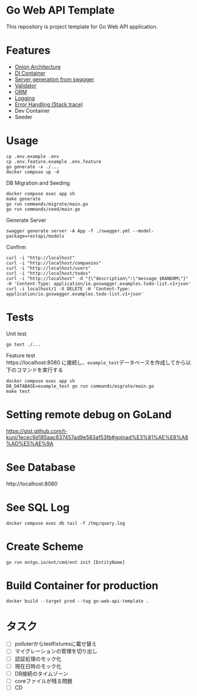# Go Web API Template

This repository is project template for Go Web API application.

# Features

* [Onion Architecture](https://jeffreypalermo.com/2008/07/the-onion-architecture-part-1/)
* [DI Container](https://github.com/samber/do)
* [Server generation from swagger](https://github.com/go-swagger/go-swagger)
* [Validator](https://github.com/go-playground/validator)
* [ORM](https://github.com/ent/ent)
* [Logging](https://github.com/sirupsen/logrus)
* [Error Handling (Stack trace)](https://github.com/rotisserie/eris)
* Dev Container
* Seeder

# Usage

```
cp .env.example .env
cp .env.feature.example .env.feature
go generate -x ./...
docker compose up -d
```

DB Migration and Seeding

```
docker compose exec app sh
make generate
go run commands/migrate/main.go
go run commands/seed/main.go
```

Generate Server

```
swagger generate server -A App -f ./swagger.yml --model-package=restapi/models
```

Confirm

```
curl -i "http://localhost"
curl -i "http://localhost/companies"
curl -i "http://localhost/users"
curl -i "http://localhost/todos"
curl -i "http://localhost" -d "{\"description\":\"message $RANDOM\"}" -H 'Content-Type: application/io.goswagger.examples.todo-list.v1+json'
curl -i localhost/1 -X DELETE -H 'Content-Type: application/io.goswagger.examples.todo-list.v1+json'
```

# Tests

Unit test

```
go test ./...
```

Feature test  
https://localhost:8080 に接続し、`example_test`データベースを作成してから以下のコマンドを実行する

```
docker compose exec app sh
DB_DATABASE=example_test go run commands/migrate/main.go
make test
```

# Setting remote debug on GoLand

https://gist.github.com/t-kuni/1ecec9d185aac837457ad9e583af53fb#golnad%E3%81%AE%E8%A8%AD%E5%AE%9A

# See Database

http://localhost:8080

# See SQL Log

```
docker compose exec db tail -f /tmp/query.log
```

# Create Scheme

```
go run entgo.io/ent/cmd/ent init [EntityName]
```

# Build Container for production

```
docker build --target prod --tag go-web-api-template .
```

# タスク

- [ ] polluterからtestfixturesに載せ替え
- [ ] マイグレーションの管理を切り出し
- [ ] 認証処理のモック化
- [ ] 現在日時のモック化
- [ ] DB接続のタイムゾーン
- [ ] coreファイルが残る問題
- [ ] CD
